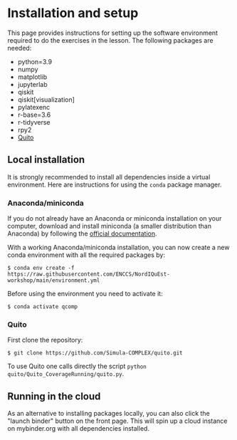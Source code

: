 # Installation and setup

This page provides instructions for setting up the software environment
required to do the exercises in the lesson.
The following packages are needed:

- python=3.9
- numpy
- matplotlib
- jupyterlab
- qiskit
- qiskit[visualization]
- pylatexenc
- r-base=3.6
- r-tidyverse
- rpy2
- [Quito](https://github.com/Simula-COMPLEX/quito)

## Local installation

It is strongly recommended to install all dependencies inside a virtual
environment. Here are instructions for using the `conda` package manager.

### Anaconda/miniconda

If you do not already have an Anaconda or miniconda installation on your
computer, download and install miniconda (a smaller distribution than Anaconda)
by following the [official documentation](https://docs.conda.io/en/latest/miniconda.html).

With a working Anaconda/miniconda installation, you can now create a new conda
environment with all the required packages by:

```console
$ conda env create -f https://raw.githubusercontent.com/ENCCS/NordIQuEst-workshop/main/environment.yml
```

Before using the environment you need to activate it:

```console
$ conda activate qcomp
```

### Quito

First clone the repository:

```console
$ git clone https://github.com/Simula-COMPLEX/quito.git
```

To use Quito one calls directly the script
`python quito/Quito_CoverageRunning/quito.py`.

## Running in the cloud

As an alternative to installing packages locally, you can also click the 
"launch binder" button on the front page. This will spin up a cloud instance 
on mybinder.org with all dependencies installed.



